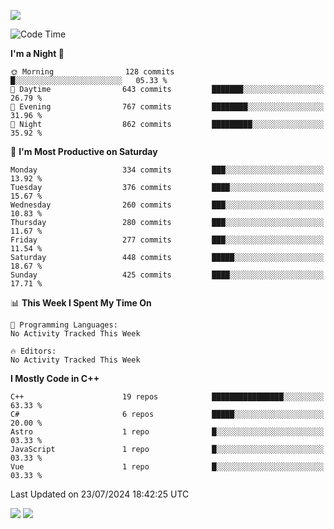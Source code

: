 ![](https://komarev.com/ghpvc/?username=lilpidgey&color=red)
<!--START_SECTION:waka-->
![Code Time](http://img.shields.io/badge/Code%20Time-1%2C491%20hrs%2018%20mins-blue)

**I'm a Night 🦉** 

```text
🌞 Morning                128 commits         █░░░░░░░░░░░░░░░░░░░░░░░░   05.33 % 
🌆 Daytime                643 commits         ███████░░░░░░░░░░░░░░░░░░   26.79 % 
🌃 Evening                767 commits         ████████░░░░░░░░░░░░░░░░░   31.96 % 
🌙 Night                  862 commits         █████████░░░░░░░░░░░░░░░░   35.92 % 
```
📅 **I'm Most Productive on Saturday** 

```text
Monday                   334 commits         ███░░░░░░░░░░░░░░░░░░░░░░   13.92 % 
Tuesday                  376 commits         ████░░░░░░░░░░░░░░░░░░░░░   15.67 % 
Wednesday                260 commits         ███░░░░░░░░░░░░░░░░░░░░░░   10.83 % 
Thursday                 280 commits         ███░░░░░░░░░░░░░░░░░░░░░░   11.67 % 
Friday                   277 commits         ███░░░░░░░░░░░░░░░░░░░░░░   11.54 % 
Saturday                 448 commits         █████░░░░░░░░░░░░░░░░░░░░   18.67 % 
Sunday                   425 commits         ████░░░░░░░░░░░░░░░░░░░░░   17.71 % 
```


📊 **This Week I Spent My Time On** 

```text
💬 Programming Languages: 
No Activity Tracked This Week

🔥 Editors: 
No Activity Tracked This Week
```

**I Mostly Code in C++** 

```text
C++                      19 repos            ████████████████░░░░░░░░░   63.33 % 
C#                       6 repos             █████░░░░░░░░░░░░░░░░░░░░   20.00 % 
Astro                    1 repo              █░░░░░░░░░░░░░░░░░░░░░░░░   03.33 % 
JavaScript               1 repo              █░░░░░░░░░░░░░░░░░░░░░░░░   03.33 % 
Vue                      1 repo              █░░░░░░░░░░░░░░░░░░░░░░░░   03.33 % 
```




 Last Updated on 23/07/2024 18:42:25 UTC
<!--END_SECTION:waka-->
![](https://hit.yhype.me/github/profile?user_id=42968544)
![](https://komarev.com/ghpvc/?lilpidgey)
